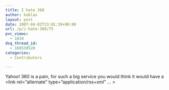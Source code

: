```yaml
---
title: I hate 360
author: koblas
layout: post
date: 2007-04-02T23:01:39+00:00
url: /p/i-hate-360/75
pvc_views:
  - 1834
dsq_thread_id:
  - 160530528
categories:
  - Contributors

---
```

Yahoo! 360 is a pain, for such a big service you would think it would have a <link rel=&#8221;alternate&#8221; type=&#8221;application/rss+xml&#8221; &#8230; >
